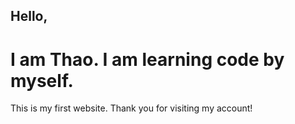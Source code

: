 ## Hello,
# I am Thao. I am learning code by myself. 
This is my first website.
Thank you for visiting my account!